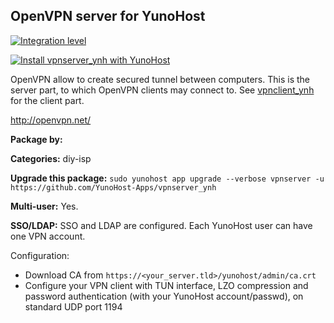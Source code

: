 OpenVPN server for YunoHost
--------------------

[![Integration level](https://dash.yunohost.org/integration/vpnserver_ynh.svg)](https://dash.yunohost.org/appci/app/vpnserver_ynh)

[![Install vpnserver_ynh with YunoHost](https://install-app.yunohost.org/install-with-yunohost.png)](https://install-app.yunohost.org/?app=vpnserver_ynh)

OpenVPN allow to create secured tunnel between computers. This is the server part, to which OpenVPN clients may connect to. See [vpnclient_ynh](https://github.com/labriqueinternet/vpnclient_ynh) for the client part.

http://openvpn.net/

**Package by:**

**Categories:** diy-isp

**Upgrade this package:**
`sudo yunohost app upgrade --verbose vpnserver -u https://github.com/YunoHost-Apps/vpnserver_ynh`

**Multi-user:** Yes.

**SSO/LDAP:** SSO and LDAP are configured. Each YunoHost user can have one VPN account.


Configuration:

* Download CA from `https://<your_server.tld>/yunohost/admin/ca.crt`
* Configure your VPN client with TUN interface, LZO compression and password authentication (with your YunoHost account/passwd), on standard UDP port 1194

